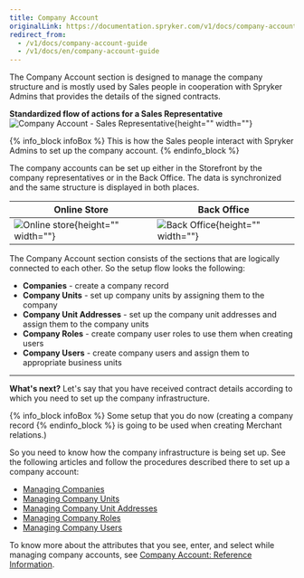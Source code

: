 ```yaml
---
title: Company Account
originalLink: https://documentation.spryker.com/v1/docs/company-account-guide
redirect_from:
  - /v1/docs/company-account-guide
  - /v1/docs/en/company-account-guide
---
```


The Company Account section is designed to manage the company structure and is mostly used by Sales people in cooperation with Spryker Admins that provides the details of the signed contracts.

**Standardized flow of actions for a Sales Representative**
![Company Account - Sales Representative](https://spryker.s3.eu-central-1.amazonaws.com/docs/User+Guides/Back+Office+User+Guides/Company+Account/company-account-section.png){height="" width=""}

{% info_block infoBox %}
This is how the Sales people interact with Spryker Admins to set up the company account.
{% endinfo_block %}

The company accounts can be set up either in the Storefront by the company representatives or in the Back Office. The data is synchronized and the same structure is displayed in both places.

| Online Store | Back Office |
| --- | --- |
| ![Online store](https://spryker.s3.eu-central-1.amazonaws.com/docs/User+Guides/Back+Office+User+Guides/Company+Account/online-store-company-account.png){height="" width=""} | ![Back Office](https://spryker.s3.eu-central-1.amazonaws.com/docs/User+Guides/Back+Office+User+Guides/Company+Account/back-office-company-account.png){height="" width=""} |

The Company Account section consists of the sections that are logically connected to each other. So the setup flow looks the following:
* **Companies** - create a company record
* **Company Units** - set up company units by assigning them to the company
* **Company Unit Addresses** - set up the company unit addresses and assign them to the company units
* **Company Roles** - create company user roles to use them when creating users
* **Company Users** - create company users and assign them to appropriate business units

***
**What's next?**
Let's say that you have received contract details according to which you need to set up the company infrastructure. 

{% info_block infoBox %}
Some setup that you do now (creating a company record
{% endinfo_block %} is going to be used when creating Merchant relations.)

So you need to know how the company infrastructure is being set up.
See the following articles and follow the procedures described there to set up a company account:
* [Managing Companies](/docs/scos/dev/user-guides/201811.0/back-office-user-guide/company-account/managing-a-company-account/managing-compan)
* [Managing Company Units](/docs/scos/dev/user-guides/201811.0/back-office-user-guide/company-account/managing-a-company-account/managing-compan)
* [Managing Company Unit Addresses](/docs/scos/dev/user-guides/201811.0/back-office-user-guide/company-account/managing-a-company-account/managing-compan)
* [Managing Company Roles](/docs/scos/dev/user-guides/201811.0/back-office-user-guide/company-account/managing-a-company-account/managing-compan)
* [Managing Company Users](/docs/scos/dev/user-guides/201811.0/back-office-user-guide/company-account/managing-a-company-account/managing-compan)

To know more about the attributes that you see, enter, and select while managing company accounts, see [Company Account: Reference Information](/docs/scos/dev/user-guides/201811.0/back-office-user-guide/company-account/references/company-account).
